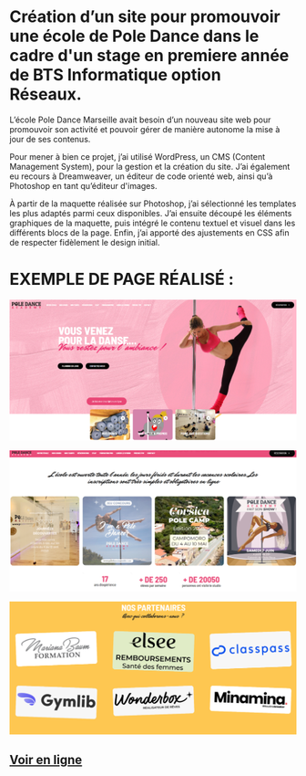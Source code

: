 # Création d’un site pour promouvoir une école de Pole Dance dans le cadre d'un stage en premiere année de BTS Informatique option Réseaux.

L’école Pole Dance Marseille avait besoin d’un nouveau site web pour promouvoir son activité et pouvoir gérer de manière autonome la mise à jour de ses contenus.

Pour mener à bien ce projet, j’ai utilisé WordPress, un CMS (Content Management System), pour la gestion et la création du site. 
J’ai également eu recours à Dreamweaver, un éditeur de code orienté web, ainsi qu’à Photoshop en tant qu’éditeur d'images.


À partir de la maquette réalisée sur Photoshop, j’ai sélectionné les templates les plus adaptés parmi ceux disponibles. J’ai ensuite découpé les éléments graphiques de la maquette, puis intégré le contenu textuel et visuel dans les différents blocs de la page. Enfin, j’ai apporté des ajustements en CSS afin de respecter fidèlement le design initial.


# EXEMPLE DE PAGE RÉALISÉ : 

![Exemple De Page](./poleDanceAcceuil.png)

![Exemple De Page](./poleDance2.png)

![Exemple De Page](./poleDancePartenaires.png)

## [Voir en ligne](https://www.poledancemarseille.com/)
